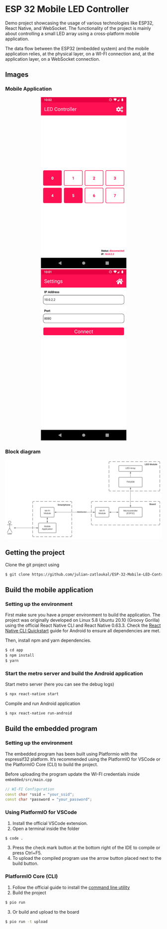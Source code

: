# ESP 32 Mobile LED Controller
Demo project showcasing the usage of various technologies like ESP32, React Native, and WebSocket. The functionality of the project is mainly about controlling a small LED array using a cross-platform mobile application. 

The data flow between the ESP32 (embedded system) and the mobile application relies, at the physical layer, on a WI-FI connection and, at the application layer, on a WebSocket connection.

## Images

### Mobile Application
<p align="center">
  <img src="documentation/images/home.png" alt="Home screenshot" width="275"/>
  <img src="documentation/images/settings.png" alt="Settings screenshot" width="275" />
</p>

### Block diagram
<p align="center">
  <img src="documentation/images/block_diagram.svg" alt="Block diagram" width="725"/>
</p>


## Getting the project
Clone the git project using
```sh
$ git clone https://github.com/julian-zatloukal/ESP-32-Mobile-LED-Controller.git
```

## Build the mobile application
### Setting up the environment
First make sure you have a proper environment to build the application. The project was originally developed on Linux 5.8 Ubuntu 20.10 (Groovy Gorilla) using the official React Native CLI and React Native 0.63.3. Check the [React Native CLI Quickstart](https://reactnative.dev/docs/environment-setup) guide for Android to ensure all dependencies are met.

Then, install npm and yarn dependencies.
```sh
$ cd app
$ npm install
$ yarn
```

### Start the metro server and build the Android application
Start metro server (here you can see the debug logs)
```sh
$ npx react-native start
```
Compile and run Android application
```sh
$ npx react-native run-android
```

## Build the embedded program
### Setting up the environment
The embedded program has been built using Platformio with the espressif32 platform. It’s recommended using the PlatformIO for VSCode or the PlatformIO Core (CLI) to build the project.

Before uploading the program update the WI-FI credentials inside `embedded/src/main.cpp`

```cpp
// WI-FI Configuration 
const char *ssid = "your_ssid";
const char *password = "your_password";
```
### Using PlatformIO for VSCode
1. Install the official VSCode extension.
2. Open a terminal inside the folder
```sh
$ code .
```
3. Press the check mark button at the bottom right of the IDE to compile or press Ctrl+F5.
4. To upload the compiled program use the arrow button placed next to the build button.

### PlatformIO Core (CLI)
1. Follow the official guide to install the [command line utility](https://docs.platformio.org/en/latest/core/installation.html#installer-script)
2. Build the project
```sh
$ pio run
```
3. Or build and upload to the board
```sh
$ pio run -t upload
```


